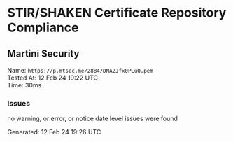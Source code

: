 # STIR/SHAKEN Certificate Repository Compliance

## Martini Security

Name: `https://p.mtsec.me/2884/DNA2Jfx0PLuQ.pem`\
Tested At: 12 Feb 24 19:22 UTC\
Time: 30ms

### Issues

no warning, or error, or notice date level issues were found

Generated: 12 Feb 24 19:26 UTC
